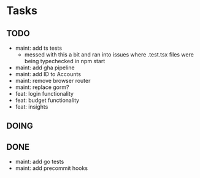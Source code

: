 # Tasks

## TODO

- maint: add ts tests
  - messed with this a bit and ran into issues where .test.tsx files were being typechecked in npm start
- maint: add gha pipeline
- maint: add ID to Accounts
- maint: remove browser router
- maint: replace gorm?
- feat: login functionality
- feat: budget functionality
- feat: insights

## DOING

## DONE

- maint: add go tests
- maint: add precommit hooks
